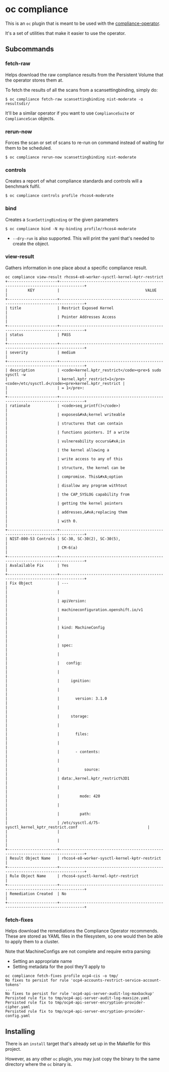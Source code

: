 oc compliance
=============

This is an `oc` plugin that is meant to be used with the
[compliance-operator](https://github.com/openshift/compliance-operator).

It's a set of utilities that make it easier to use the operator.

Subcommands
-----------

### fetch-raw

Helps download the raw compliance results from the Persistent Volume that
the operator stores them at.

To fetch the results of all the scans from a scansettingbinding, simply do:

```
$ oc compliance fetch-raw scansettingbinding nist-moderate -o resultsdir/
```

It'll be a similar operator if you want to use `ComplianceSuite` or
`ComplianceScan` objects.

### rerun-now

Forces the scan or set of scans to re-run on command instead of waiting for
them to be scheduled.

```
$ oc compliance rerun-now scansettingbinding nist-moderate
```

### controls

Creates a report of what compliance standards and controls will a benchmark
fulfil.

```
$ oc compliance controls profile rhcos4-moderate
```

### bind

Creates a `ScanSettingBinding` or the given parameters

```
$ oc compliance bind -N my-binding profile/rhcos4-moderate
```

* `--dry-run` is also supported. This will print the yaml that's needed to create the object.

### view-result

Gathers information in one place about a specific compliance result.

```
oc compliance view-result rhcos4-e8-worker-sysctl-kernel-kptr-restrict
+----------------------+---------------------------------------------------------------------------------+
|         KEY          |                                      VALUE                                      |
+----------------------+---------------------------------------------------------------------------------+
| title                | Restrict Exposed Kernel                                                         |
|                      | Pointer Addresses Access                                                        |
+----------------------+---------------------------------------------------------------------------------+
| status               | PASS                                                                            |
+----------------------+---------------------------------------------------------------------------------+
| severity             | medium                                                                          |
+----------------------+---------------------------------------------------------------------------------+
| description          | <code>kernel.kptr_restrict</code><pre>$ sudo sysctl -w                          |
|                      | kernel.kptr_restrict=1</pre><code>/etc/sysctl.d</code><pre>kernel.kptr_restrict |
|                      | = 1</pre>:                                                                      |
+----------------------+---------------------------------------------------------------------------------+
| rationale            | <code>seq_printf()</code>)                                                      |
|                      | exposes&#xA;kernel writeable                                                    |
|                      | structures that can contain                                                     |
|                      | functions pointers. If a write                                                  |
|                      | vulnereability occurs&#xA;in                                                    |
|                      | the kernel allowing a                                                           |
|                      | write access to any of this                                                     |
|                      | structure, the kernel can be                                                    |
|                      | compromise. This&#xA;option                                                     |
|                      | disallow any program withtout                                                   |
|                      | the CAP_SYSLOG capability from                                                  |
|                      | getting the kernel pointers                                                     |
|                      | addresses,&#xA;replacing them                                                   |
|                      | with 0.                                                                         |
+----------------------+---------------------------------------------------------------------------------+
| NIST-800-53 Controls | SC-30, SC-30(2), SC-30(5),                                                      |
|                      | CM-6(a)                                                                         |
+----------------------+---------------------------------------------------------------------------------+
| Avalailable Fix      | Yes                                                                             |
+----------------------+---------------------------------------------------------------------------------+
| Fix Object           | ---                                                                             |
|                      |                                                                                 |
|                      | apiVersion:                                                                     |
|                      | machineconfiguration.openshift.io/v1                                            |
|                      |                                                                                 |
|                      | kind: MachineConfig                                                             |
|                      |                                                                                 |
|                      | spec:                                                                           |
|                      |                                                                                 |
|                      |   config:                                                                       |
|                      |                                                                                 |
|                      |     ignition:                                                                   |
|                      |                                                                                 |
|                      |       version: 3.1.0                                                            |
|                      |                                                                                 |
|                      |     storage:                                                                    |
|                      |                                                                                 |
|                      |       files:                                                                    |
|                      |                                                                                 |
|                      |       - contents:                                                               |
|                      |                                                                                 |
|                      |           source:                                                               |
|                      | data:,kernel.kptr_restrict%3D1                                                  |
|                      |                                                                                 |
|                      |         mode: 420                                                               |
|                      |                                                                                 |
|                      |         path:                                                                   |
|                      | /etc/sysctl.d/75-sysctl_kernel_kptr_restrict.conf                               |
|                      |                                                                                 |
|                      |                                                                                 |
+----------------------+---------------------------------------------------------------------------------+
| Result Object Name   | rhcos4-e8-worker-sysctl-kernel-kptr-restrict                                    |
+----------------------+---------------------------------------------------------------------------------+
| Rule Object Name     | rhcos4-sysctl-kernel-kptr-restrict                                              |
+----------------------+---------------------------------------------------------------------------------+
| Remediation Created  | No                                                                              |
+----------------------+---------------------------------------------------------------------------------+
```

### fetch-fixes

Helps download the remediations the Compliance Operator recommends. These are
stored as YAML files in the filesystem, so one would then be able to apply them to a
cluster.

Note that MachineConfigs are not complete and require extra parsing:

* Setting an appropriate name
* Setting metadata for the pool they'll apply to

```
oc compliance fetch-fixes profile ocp4-cis -o tmp/
No fixes to persist for rule 'ocp4-accounts-restrict-service-account-tokens'
...
No fixes to persist for rule 'ocp4-api-server-audit-log-maxbackup'
Persisted rule fix to tmp/ocp4-api-server-audit-log-maxsize.yaml
Persisted rule fix to tmp/ocp4-api-server-encryption-provider-cipher.yaml
Persisted rule fix to tmp/ocp4-api-server-encryption-provider-config.yaml
```

Installing
----------

There is an `install` target that's already set up in the Makefile for this
project.

However, as any other `oc` plugin, you may just copy the binary to the same
directory where the `oc` binary is.
